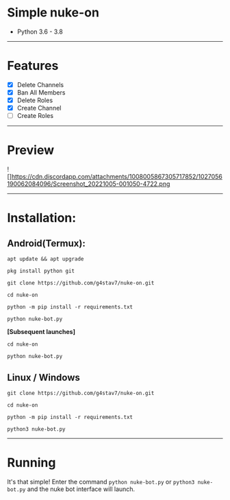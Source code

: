 # Simple nuke-on
* Python 3.6 - 3.8
***
# Features
 - [x] Delete Channels
 - [x] Ban All Members
 - [x] Delete Roles
 - [x] Create Channel
 - [ ] Create Roles

***
# Preview
![]https://cdn.discordapp.com/attachments/1008005867305717852/1027056190062084096/Screenshot_20221005-001050-4722.png
***
# Installation:
## Android(Termux):
```console
apt update && apt upgrade

pkg install python git

git clone https://github.com/g4stav7/nuke-on.git

cd nuke-on

python -m pip install -r requirements.txt

python nuke-bot.py
```
**[Subsequent launches]**
```console
cd nuke-on

python nuke-bot.py
```
## Linux / Windows
```console
git clone https://github.com/g4stav7/nuke-on.git

cd nuke-on

python -m pip install -r requirements.txt

python3 nuke-bot.py
```

***
# Running
It's that simple! Enter the command `python nuke-bot.py` or `python3 nuke-bot.py` and the nuke bot interface will launch.
